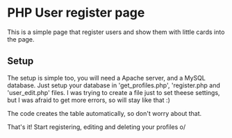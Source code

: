 # PHP User register page
This is a simple page that register users and show them with little cards into the page.

## Setup
The setup is simple too, you will need a Apache server, and a MySQL database. Just setup your database in 'get_profiles.php', 'register.php and 'user_edit.php' files. I was trying to create a file just to set theese settings, but I was afraid to get more errors, so will stay like that :)

The code creates the table automatically, so don't worry about that.

That's it! Start registering, editing and deleting your profiles o/
